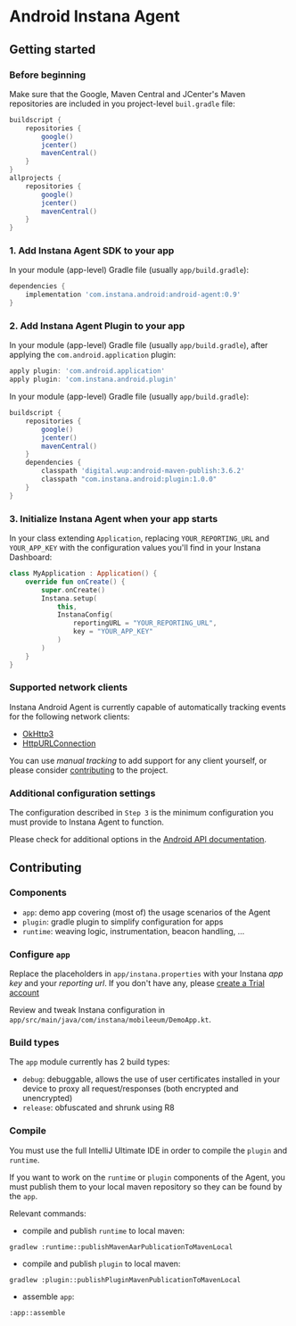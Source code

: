 # Android Instana Agent 

## Getting started

### Before beginning

Make sure that the Google, Maven Central and JCenter's Maven repositories are included in you project-level `buil.gradle` file:

```groovy
buildscript {
    repositories {
        google()
        jcenter()
        mavenCentral()
    }
}
allprojects {
    repositories {
        google()
        jcenter()
        mavenCentral()
    }
}
```

### 1. Add Instana Agent SDK to your app
In your module (app-level) Gradle file (usually `app/build.gradle`):
```groovy
dependencies {
    implementation 'com.instana.android:android-agent:0.9'
}
```

### 2. Add Instana Agent Plugin to your app
In your module (app-level) Gradle file (usually `app/build.gradle`), after applying the `com.android.application` plugin:
```groovy
apply plugin: 'com.android.application'
apply plugin: 'com.instana.android.plugin'
```

In your module (app-level) Gradle file (usually `app/build.gradle`):
```groovy
buildscript {
    repositories {
        google()
        jcenter()
        mavenCentral()
    }
    dependencies {
        classpath 'digital.wup:android-maven-publish:3.6.2'
        classpath "com.instana.android:plugin:1.0.0"
    }
}
```

### 3. Initialize Instana Agent when your app starts

In your class extending `Application`, replacing `YOUR_REPORTING_URL` and `YOUR_APP_KEY` with the configuration values you'll find in your Instana Dashboard:
```kotlin
class MyApplication : Application() {
    override fun onCreate() {
        super.onCreate()
        Instana.setup(
            this,
            InstanaConfig(
                reportingURL = "YOUR_REPORTING_URL",
                key = "YOUR_APP_KEY"
            )
        )
    }
}
```

### Supported network clients

Instana Android Agent is currently capable of automatically tracking events for the following network clients:
- [OkHttp3](https://github.com/square/okhttp/)
- [HttpURLConnection](https://developer.android.com/reference/java/net/HttpURLConnection)

You can use *manual tracking* to add support for any client yourself, or please consider [contributing](#contributing) to the project.

### Additional configuration settings

The configuration described in `Step 3` is the minimum configuration you must provide to Instana Agent to function. 

Please check for additional options in the [Android API documentation](https://documentation.link).

## Contributing 

### Components

- `app`: demo app covering (most of) the usage scenarios of the Agent 
- `plugin`: gradle plugin to simplify configuration for apps
- `runtime`: weaving logic, instrumentation, beacon handling, ...

### Configure `app`

Replace the placeholders in `app/instana.properties` with your Instana *app key* and your *reporting url*. If you don't have any, please [create a Trial account](https://www.instana.com/trial/)

Review and tweak Instana configuration in `app/src/main/java/com/instana/mobileeum/DemoApp.kt`.

### Build types

The `app` module currently has 2 build types:
- `debug`: debuggable, allows the use of user certificates installed in your device to proxy all request/responses (both encrypted and unencrypted)
- `release`: obfuscated and shrunk using R8

### Compile

You must use the full IntelliJ Ultimate IDE in order to compile the `plugin` and `runtime`.

If you want to work on the `runtime` or `plugin` components of the Agent, you must publish them to your local maven repository so they can be found by the `app`.

Relevant commands:
- compile and publish `runtime` to local maven: 
```shell script
gradlew :runtime::publishMavenAarPublicationToMavenLocal
```
- compile and publish `plugin` to local maven:
```shell script
gradlew :plugin::publishPluginMavenPublicationToMavenLocal
```
- assemble `app`:
```shell script
:app::assemble
```
